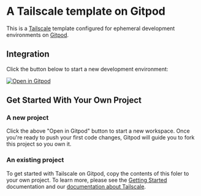 # A Tailscale template on Gitpod

This is a [Tailscale](https://tailscale.com/) template configured for ephemeral development environments on [Gitpod](https://www.gitpod.io/).

## Integration

Click the button below to start a new development environment:

[![Open in Gitpod](https://gitpod.io/button/open-in-gitpod.svg)](https://gitpod.io/#https://github.com/gitpod-io/template-tailscale)

## Get Started With Your Own Project

### A new project

Click the above "Open in Gitpod" button to start a new workspace. Once you're ready to push your first code changes, Gitpod will guide you to fork this project so you own it.

### An existing project

To get started with Tailscale on Gitpod, copy the contents of this foler to your own project. To learn more, please see the [Getting Started](https://www.gitpod.io/docs/getting-started) documentation and our [documentation about Tailscale](https://www.gitpod.io/docs/configure/tailscale). 
